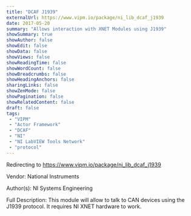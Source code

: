 ```yaml
---
title: "DCAF J1939"
externalUrl: https://www.vipm.io/package/ni_lib_dcaf_j1939
date: 2017-05-20
summary: "Allows interaction with XNET Modules using J1939"
showSummary: true
showAuthor: false
showEdit: false
showData: false
showViews: false
showReadingTime: false
showWordCount: false
showBreadcrumbs: false
showHeadingAnchors: false
sharingLinks: false
showZenMode: false
showPagination: false
showRelatedContent: false
draft: false
tags:
 - "VIPM"
 - "Actor Framework"
 - "DCAF"
 - "NI"
 - "NI LabVIEW Tools Network"
 - "protocol"
---
```


Redirecting to https://www.vipm.io/package/ni_lib_dcaf_j1939

Vendor: National Instruments

Author(s): NI Systems Engineering
 
Full Description:
This module will allow to talk to CAN devices using the J1939 protocol.
It requires NI XNET hardware to work.